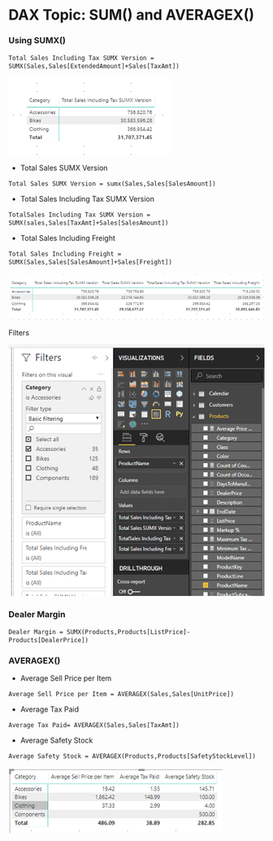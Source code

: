 # DAX Topic: SUM\(\) and AVERAGEX\(\)

### Using SUMX\(\)

```text
Total Sales Including Tax SUMX Version = SUMX(Sales,Sales[ExtendedAmount]+Sales[TaxAmt])
```

![](.gitbook/assets/image%20%2824%29.png)

* Total Sales SUMX Version

```text
Total Sales SUMX Version = sumx(Sales,Sales[SalesAmount])
```

* Total Sales Including Tax SUMX Version 

```text
TotalSales Including Tax SUMX Version = SUMX(sales,Sales[TaxAmt]+Sales[SalesAmount])
```

* Total Sales Including Freight

```text
Total Sales Including Freight = SUMX(Sales,Sales[SalesAmount]+Sales[Freight])
```

![](.gitbook/assets/image%20%2845%29.png)

Filters 

![](.gitbook/assets/image%20%2835%29.png)

### Dealer Margin

```text
Dealer Margin = SUMX(Products,Products[ListPrice]-Products[DealerPrice])
```

### AVERAGEX\(\)

* Average Sell Price per Item

```text
Average Sell Price per Item = AVERAGEX(Sales,Sales[UnitPrice])
```

* Average Tax Paid

```text
Average Tax Paid= AVERAGEX(Sales,Sales[TaxAmt])
```

* Average Safety Stock

```text
Average Safety Stock = AVERAGEX(Products,Products[SafetyStockLevel])
```

![](.gitbook/assets/image%20%2847%29.png)



